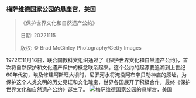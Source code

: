 ### 梅萨维德国家公园的悬崖宫，美国
> 《保护世界文化和自然遗产公约》> > 日期: 20221115> > 版权: © Brad McGinley Photography/Getty Images
   
 1972年11月16日，联合国教科文组织通过了《保护世界文化和自然遗产公约》，首次将自然保护和文化遗产保护的概念联系起来。这个公约的起源要追溯到上世纪60年代初，埃及修建阿斯旺大坝时，尼罗河水将淹没阿布辛贝勒神庙的原址，为保护这个人类文明的历史见证和文化瑰宝，世界各国展开了积极合作，最终《保护世界文化和自然遗产公约》诞生了。
![梅萨维德国家公园的悬崖宫，美国](https://s.cn.bing.net/th?id=OHR.Unesco50_ZH-CN3652927413_1920x1080.jpg&rf=LaDigue_1920x1080.jpg)